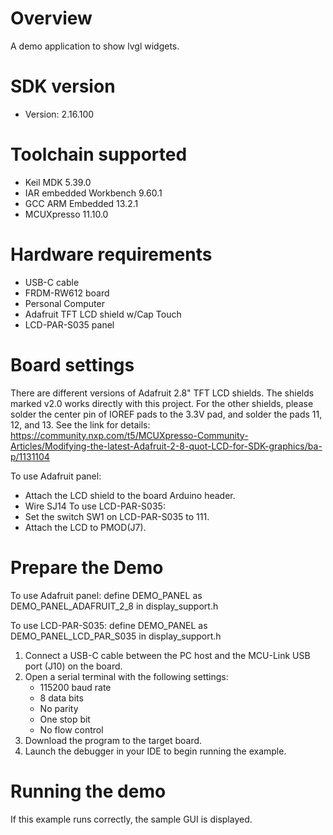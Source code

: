 Overview
========
A demo application to show lvgl widgets.

SDK version
===========
- Version: 2.16.100

Toolchain supported
===================
- Keil MDK  5.39.0
- IAR embedded Workbench  9.60.1
- GCC ARM Embedded  13.2.1
- MCUXpresso  11.10.0

Hardware requirements
=====================
- USB-C cable
- FRDM-RW612 board
- Personal Computer
- Adafruit TFT LCD shield w/Cap Touch
- LCD-PAR-S035 panel

Board settings
==============
There are different versions of Adafruit 2.8" TFT LCD shields. The shields marked
v2.0 works directly with this project. For the other shields, please solder
the center pin of IOREF pads to the 3.3V pad, and solder the pads 11, 12, and 13.
See the link for details:
https://community.nxp.com/t5/MCUXpresso-Community-Articles/Modifying-the-latest-Adafruit-2-8-quot-LCD-for-SDK-graphics/ba-p/1131104

To use Adafruit panel:
- Attach the LCD shield to the board Arduino header.
- Wire SJ14
To use LCD-PAR-S035:
- Set the switch SW1 on LCD-PAR-S035 to 111.
- Attach the LCD to PMOD(J7).

Prepare the Demo
================
To use Adafruit panel: define DEMO_PANEL as DEMO_PANEL_ADAFRUIT_2_8 in display_support.h

To use LCD-PAR-S035: define DEMO_PANEL as DEMO_PANEL_LCD_PAR_S035 in display_support.h

1.  Connect a USB-C cable between the PC host and the MCU-Link USB port (J10) on the board.
2.  Open a serial terminal with the following settings:
    - 115200 baud rate
    - 8 data bits
    - No parity
    - One stop bit
    - No flow control
3.  Download the program to the target board.
4.  Launch the debugger in your IDE to begin running the example.

Running the demo
================
If this example runs correctly, the sample GUI is displayed.
